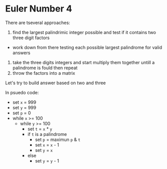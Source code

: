 # Euler Number 4

There are tseveral approaches:

 1. find the largest palindrimic integer possible and test if it contains two three digit factors
- work down from there testing each possible largest palindrome for valid answers
 1. take the three digits integers and start multiply them together untill a palindrome is fould then repeat
 1. throw the factors into a matrix

 Let's try to build answer based on two and three

 In psuedo code:

- set `x` = 999
- set `y` = 999
- set `p` = 0
- while `x` >= 100
   - while `y` >= 100
      - set `t` = `x` * `y`
      - if `t` is a palindrome
          - set `p` = maximun `p` & `t`
          - set `x` = `x` - 1
          - set `y` = `x`
      - else
          - set `y` = `y` - 1